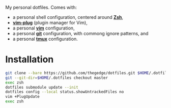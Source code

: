 My personal dotfiles. Comes with:
- a personal shell configuration, centered around __[Zsh](http://www.zsh.org)__,
- __[vim-plug](//github.com/junegunn/vim-plug)__ (plugin manager for Vim),
- a personal __[vim](//vim.org)__ configuration,
- a personal __[git](//git-scm.com)__ configuration, with commong ignore patterns, and
- a personal __[tmux](http://tmux.sourceforge.net/)__ configuration.

# Installation

```sh
git clone --bare https://github.com/thegedge/dotfiles.git $HOME/.dotfiles
git --git-dir=$HOME/.dotfiles checkout master
exec zsh
dotfiles submodule update --init
dotfiles config --local status.showUntrackedFiles no
vim +PlugUpdate
exec zsh
```
